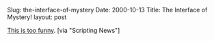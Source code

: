 Slug: the-interface-of-mystery
Date: 2000-10-13
Title: The Interface of Mystery!
layout: post

<a href="http://www.oasisproductions.net/jake/fear/">This is too funny</a>. [via &quot;Scripting News&quot;]
